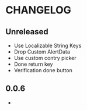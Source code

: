 # CHANGELOG

## Unreleased
- Use Localizable String Keys
- Drop Custom AlertData
- Use custom contry picker
- Done return key
- Verification done button

## 0.0.6
-
